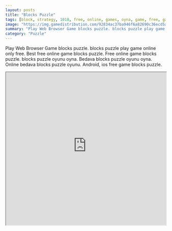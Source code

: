 ```yaml
---
layout: posts
title: "Blocks Puzzle"
tags: [block, strategy, 1010, free, online, games, oyna, game, free, games, play, play, games]
image: "https://img.gamedistribution.com/92834ac37ba946f6a82690c36ecd5a8b-512x512.jpeg"
summary: "Play Web Browser Game blocks puzzle. blocks puzzle play game online only free. Best free online game blocks puzzle. Free online game blocks puzzle. blocks puzzle oyunu oyna. Bedava blocks puzzle oyunu oyna. Online bedava blocks puzzle oyunu. Android, ios free game blocks puzzle."
category: "Puzzle"
---
```


Play Web Browser Game blocks puzzle. blocks puzzle play game online only free. Best free online game blocks puzzle. Free online game blocks puzzle. blocks puzzle oyunu oyna. Bedava blocks puzzle oyunu oyna. Online bedava blocks puzzle oyunu. Android, ios free game blocks puzzle.

<iframe width="100%" height="480px;" src="https://html5.gamedistribution.com/92834ac37ba946f6a82690c36ecd5a8b/"></iframe>